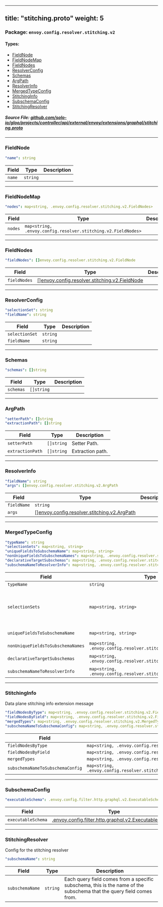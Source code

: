 
---
title: "stitching.proto"
weight: 5
---

<!-- Code generated by solo-kit. DO NOT EDIT. -->


### Package: `envoy.config.resolver.stitching.v2` 
#### Types:


- [FieldNode](#fieldnode)
- [FieldNodeMap](#fieldnodemap)
- [FieldNodes](#fieldnodes)
- [ResolverConfig](#resolverconfig)
- [Schemas](#schemas)
- [ArgPath](#argpath)
- [ResolverInfo](#resolverinfo)
- [MergedTypeConfig](#mergedtypeconfig)
- [StitchingInfo](#stitchinginfo)
- [SubschemaConfig](#subschemaconfig)
- [StitchingResolver](#stitchingresolver)
  



##### Source File: [github.com/solo-io/gloo/projects/controller/api/external/envoy/extensions/graphql/stitching.proto](https://github.com/solo-io/gloo/blob/main/projects/controller/api/external/envoy/extensions/graphql/stitching.proto)





---
### FieldNode



```yaml
"name": string

```

| Field | Type | Description |
| ----- | ---- | ----------- | 
| `name` | `string` |  |




---
### FieldNodeMap



```yaml
"nodes": map<string, .envoy.config.resolver.stitching.v2.FieldNodes>

```

| Field | Type | Description |
| ----- | ---- | ----------- | 
| `nodes` | `map<string, .envoy.config.resolver.stitching.v2.FieldNodes>` |  |




---
### FieldNodes



```yaml
"fieldNodes": []envoy.config.resolver.stitching.v2.FieldNode

```

| Field | Type | Description |
| ----- | ---- | ----------- | 
| `fieldNodes` | [[]envoy.config.resolver.stitching.v2.FieldNode](../stitching.proto.sk/#fieldnode) |  |




---
### ResolverConfig



```yaml
"selectionSet": string
"fieldName": string

```

| Field | Type | Description |
| ----- | ---- | ----------- | 
| `selectionSet` | `string` |  |
| `fieldName` | `string` |  |




---
### Schemas



```yaml
"schemas": []string

```

| Field | Type | Description |
| ----- | ---- | ----------- | 
| `schemas` | `[]string` |  |




---
### ArgPath



```yaml
"setterPath": []string
"extractionPath": []string

```

| Field | Type | Description |
| ----- | ---- | ----------- | 
| `setterPath` | `[]string` | Setter Path. |
| `extractionPath` | `[]string` | Extraction path. |




---
### ResolverInfo



```yaml
"fieldName": string
"args": []envoy.config.resolver.stitching.v2.ArgPath

```

| Field | Type | Description |
| ----- | ---- | ----------- | 
| `fieldName` | `string` |  |
| `args` | [[]envoy.config.resolver.stitching.v2.ArgPath](../stitching.proto.sk/#argpath) |  |




---
### MergedTypeConfig



```yaml
"typeName": string
"selectionSets": map<string, string>
"uniqueFieldsToSubschemaName": map<string, string>
"nonUniqueFieldsToSubschemaNames": map<string, .envoy.config.resolver.stitching.v2.Schemas>
"declarativeTargetSubschemas": map<string, .envoy.config.resolver.stitching.v2.Schemas>
"subschemaNameToResolverInfo": map<string, .envoy.config.resolver.stitching.v2.ResolverInfo>

```

| Field | Type | Description |
| ----- | ---- | ----------- | 
| `typeName` | `string` |  |
| `selectionSets` | `map<string, string>` | map of subschema name to selection set string e.g. name_subschema: '{ id }'. |
| `uniqueFieldsToSubschemaName` | `map<string, string>` | field name -> scema name. |
| `nonUniqueFieldsToSubschemaNames` | `map<string, .envoy.config.resolver.stitching.v2.Schemas>` |  |
| `declarativeTargetSubschemas` | `map<string, .envoy.config.resolver.stitching.v2.Schemas>` | schema -> subschemas. |
| `subschemaNameToResolverInfo` | `map<string, .envoy.config.resolver.stitching.v2.ResolverInfo>` |  |




---
### StitchingInfo

 
Data plane stitching info extension message

```yaml
"fieldNodesByType": map<string, .envoy.config.resolver.stitching.v2.FieldNodes>
"fieldNodesByField": map<string, .envoy.config.resolver.stitching.v2.FieldNodeMap>
"mergedTypes": map<string, .envoy.config.resolver.stitching.v2.MergedTypeConfig>
"subschemaNameToSubschemaConfig": map<string, .envoy.config.resolver.stitching.v2.StitchingInfo.SubschemaConfig>

```

| Field | Type | Description |
| ----- | ---- | ----------- | 
| `fieldNodesByType` | `map<string, .envoy.config.resolver.stitching.v2.FieldNodes>` |  |
| `fieldNodesByField` | `map<string, .envoy.config.resolver.stitching.v2.FieldNodeMap>` |  |
| `mergedTypes` | `map<string, .envoy.config.resolver.stitching.v2.MergedTypeConfig>` |  |
| `subschemaNameToSubschemaConfig` | `map<string, .envoy.config.resolver.stitching.v2.StitchingInfo.SubschemaConfig>` |  |




---
### SubschemaConfig



```yaml
"executableSchema": .envoy.config.filter.http.graphql.v2.ExecutableSchema

```

| Field | Type | Description |
| ----- | ---- | ----------- | 
| `executableSchema` | [.envoy.config.filter.http.graphql.v2.ExecutableSchema](../graphql.proto.sk/#executableschema) |  |




---
### StitchingResolver

 
Config for the stitching resolver

```yaml
"subschemaName": string

```

| Field | Type | Description |
| ----- | ---- | ----------- | 
| `subschemaName` | `string` | Each query field comes from a specific subschema, this is the name of the subschema that the query field comes from. |





<!-- Start of HubSpot Embed Code -->
<script type="text/javascript" id="hs-script-loader" async defer src="//js.hs-scripts.com/5130874.js"></script>
<!-- End of HubSpot Embed Code -->
